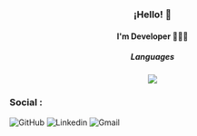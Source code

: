 <h3 align="center">¡Hello! 👋</h3>
</p>
<h4 align="center">I'm Developer 👨🏻‍💻 <h4>

<h5 align="center"> Languages </h5>
<p align="center">
  <a href="https://skillicons.dev">
    <img src="https://skillicons.dev/icons?i=html,css,js,nodejs,ts" />
  </a>
</p>


<h3>Social : </h3>

![GitHub](https://img.shields.io/badge/github-%23121011.svg?style=for-the-badge&logo=github&logoColor=white)
![Linkedin](https://img.shields.io/badge/LinkedIn-0077B5?style=for-the-badge&logo=linkedin&logoColor=white)
![Gmail](https://img.shields.io/badge/Gmail-333333?style=for-the-badge&logo=gmail&logoColor=red)



